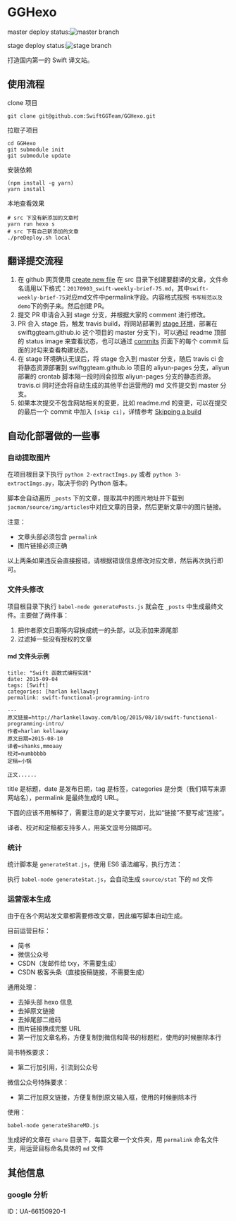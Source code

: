 # GGHexo

master deploy status:![master branch](https://travis-ci.org/SwiftGGTeam/GGHexo.svg?branch=master)

stage deploy status:![stage branch](https://travis-ci.org/SwiftGGTeam/GGHexo.svg?branch=stage)

打造国内第一的 Swift 译文站。

## 使用流程

clone 项目

    git clone git@github.com:SwiftGGTeam/GGHexo.git

拉取子项目

    cd GGHexo
    git submodule init
    git submodule update

安装依赖  

    (npm install -g yarn)
    yarn install

本地查看效果 

```shell
# src 下没有新添加的文章时
yarn run hexo s
# src 下有自己新添加的文章
./preDeploy.sh local
```

## 翻译提交流程

1. 在 github 网页使用 [create new file](https://github.com/SwiftGGTeam/GGHexo/new/stage/src) 在 src 目录下创建要翻译的文章，文件命名请用以下格式：`20170903_swift-weekly-brief-75.md`，其中`swift-weekly-brief-75`对应md文件中permalink字段。内容格式按照 `书写规范以及 demo`下的例子来。然后创建 PR。
2. 提交 PR 申请合入到 stage 分支，并根据大家的 comment 进行修改。
3. PR 合入 stage 后，触发 travis build，将网站部署到 [stage 环境](http://pages.swift.gg)，部署在 swiftggteam.github.io 这个项目的 master 分支下)，可以通过 readme 顶部的 status image 来查看状态，也可以通过 [commits](https://github.com/SwiftGGTeam/GGHexo/commits/stage) 页面下的每个 commit 后面的对勾来查看构建状态。
4. 在 stage 环境确认无误后，将 stage 合入到 master 分支，随后 travis ci 会将静态资源部署到 swiftggteam.github.io 项目的 aliyun-pages 分支，aliyun 部署的 crontab 脚本隔一段时间会拉取 aliyun-pages 分支的静态资源。travis.ci 同时还会将自动生成的其他平台运营用的 md 文件提交到 master 分支。
5. 如果本次提交不包含网站相关的变更，比如 readme.md 的变更，可以在提交的最后一个 commit 中加入 `[skip ci]`，详情参考 [Skipping a build](https://docs.travis-ci.com/user/customizing-the-build#Skipping-a-build)

## 自动化部署做的一些事

###  自动提取图片

在项目根目录下执行 `python 2-extractImgs.py` 或者 `python 3-extractImgs.py`，取决于你的 Python 版本。

脚本会自动遍历 `_posts` 下的文章，提取其中的图片地址并下载到`jacman/source/img/articles`中对应文章的目录，然后更新文章中的图片链接。

注意：

- 文章头部必须包含 `permalink`
- 图片链接必须正确

以上两条如果违反会直接报错，请根据错误信息修改对应文章，然后再次执行即可。

### 文件头修改

项目根目录下执行 `babel-node generatePosts.js` 就会在 `_posts` 中生成最终文件。主要做了两件事：

1. 把作者原文日期等内容换成统一的头部，以及添加来源尾部
2. 过滤掉一些没有授权的文章

#### md 文件头示例

```
title: "Swift 函数式编程实践"
date: 2015-09-04
tags: [Swift]
categories: [harlan kellaway]
permalink: swift-functional-programming-intro

---
原文链接=http://harlankellaway.com/blog/2015/08/10/swift-functional-programming-intro/
作者=harlan kellaway
原文日期=2015-08-10
译者=shanks,mmoaay
校对=numbbbbb
定稿=小锅

正文......
```

title 是标题，date 是发布日期，tag 是标签，categories 是分类（我们填写来源网站名），permalink 是最终生成的 URL。

下面的应该不用解释了，需要注意的是文字要写对，比如“链接”不要写成“连接”。

译者、校对和定稿都支持多人，用英文逗号分隔即可。

### 统计

统计脚本是 `generateStat.js`，使用 ES6 语法编写，执行方法：

执行 `babel-node generateStat.js`，会自动生成 `source/stat` 下的 `md` 文件

### 运营版本生成

由于在各个网站发文章都需要修改文章，因此编写脚本自动生成。

目前运营目标：

- 简书
- 微信公众号
- CSDN（发邮件给 txy，不需要生成）
- CSDN 极客头条（直接投稿链接，不需要生成）

通用处理：

- 去掉头部 hexo 信息
- 去掉原文链接
- 去掉尾部二维码
- 图片链接换成完整 URL
- 第一行加文章名称，方便复制到微信和简书的标题栏，使用的时候删除本行

简书特殊要求：

- 第二行加引用，引流到公众号

微信公众号特殊要求：

- 第二行加原文链接，方便复制到原文输入框，使用的时候删除本行

使用：

`babel-node generateShareMD.js`

生成好的文章在 `share` 目录下，每篇文章一个文件夹，用 `permalink` 命名文件夹，用运营目标命名具体的 `md` 文件

## 其他信息

### google 分析

ID：UA-66150920-1
